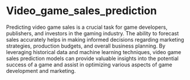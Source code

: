 # Video_game_sales_prediction
Predicting video game sales is a crucial task for game developers, publishers, and investors in the gaming industry. The ability to forecast sales accurately helps in making informed decisions regarding marketing strategies, production budgets, and overall business planning. By leveraging historical data and machine learning techniques, video game sales prediction models can provide valuable insights into the potential success of a game and assist in optimizing various aspects of game development and marketing.

